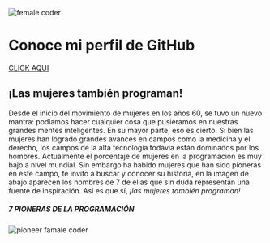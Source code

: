 ![female coder](https://wegate.eu/sites/default/files/shutterstock_606184016.jpg)
# Conoce mi perfil de GitHub
[CLICK AQUI](https://github.com/verohesa)
## ¡Las mujeres también programan!
Desde el inicio del movimiento de mujeres en los años 60, se tuvo un nuevo mantra: podíamos hacer cualquier cosa que pusiéramos en nuestras grandes mentes inteligentes. En su mayor parte, eso es cierto. Si bien las mujeres han logrado grandes avances en campos como la medicina y el derecho, los campos de la alta tecnología todavía están dominados por los hombres. Actualmente el porcentaje de mujeres en la programacion es muy bajo a nivel mundial. Sin embargo ha habido mujeres que han sido pioneras en este campo, te invito a buscar y conocer su historia, en la imagen de abajo aparecen los nombres de 7 de ellas que sin duda representan una fuente de inspiración. Asi es que sí, *¡las mujeres también programan!*
#####  7 PIONERAS DE LA PROGRAMACIÓN
![pioneer famale coder](https://images.ctfassets.net/yr4qj72ki4ky/legacyBlogPost13Image0/e47bfebfe6e6d8fd97f364ae0ecedca6/image-asset.jpeg)
